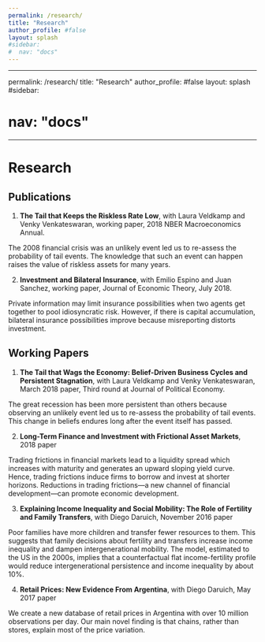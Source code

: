 ```yaml
---
permalink: /research/
title: "Research"
author_profile: #false
layout: splash
#sidebar:
#  nav: "docs"
---
```


---
permalink: /research/
title: "Research"
author_profile: #false
layout: splash
#sidebar:
#  nav: "docs"
---

# Research

## Publications
1. **The Tail that Keeps the Riskless Rate Low**, with Laura Veldkamp and Venky Venkateswaran, working paper,  2018 NBER Macroeconomics Annual.

 The 2008 financial crisis was an unlikely event led us to re-assess the probability of tail events. The knowledge that such an event can happen raises the value of riskless assets for many years.

2. **Investment and Bilateral Insurance**, with Emilio Espino and Juan Sanchez, working paper, Journal of Economic Theory, July 2018.

 Private information may limit insurance possibilities when two agents get together to pool idiosyncratic risk. However, if there is capital accumulation, bilateral insurance possibilities improve because misreporting distorts investment. 


## Working Papers

1. **The Tail that Wags the Economy: Belief-Driven Business Cycles and Persistent Stagnation**, with Laura Veldkamp and Venky Venkateswaran, March 2018 paper, Third round at Journal of Political Economy.
 
 The great recession has been more persistent than others because observing an unlikely event led us to re-assess the probability of tail events. This change in beliefs endures long after the event itself has passed.


2. **Long-Term Finance and Investment with Frictional Asset Markets**, 2018 paper

 Trading frictions in financial markets lead to a liquidity spread which increases with maturity and generates an upward sloping yield curve. Hence, trading frictions induce firms to borrow and invest at shorter horizons. Reductions in trading frictions—a new channel of financial development—can promote economic development.


3. **Explaining Income Inequality and Social Mobility: The Role of Fertility and Family Transfers**, with Diego Daruich, November 2016 paper

 Poor families have more children and transfer fewer resources to them. This suggests that family decisions about fertility and transfers increase income inequality and dampen intergenerational mobility. The model, estimated to the US in the 2000s, implies that a counterfactual flat income-fertility profile would reduce intergenerational persistence and income inequality by about 10%. 
 
4. **Retail Prices: New Evidence From Argentina**, with Diego Daruich, May 2017 paper

 We create a new database of retail prices in Argentina with over 10 million observations per day. Our main novel finding is that chains, rather than stores, explain most of the price variation. 
